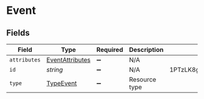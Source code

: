 # Event


## Fields

| Field                                                     | Type                                                      | Required                                                  | Description                                               | Example                                                   |
| --------------------------------------------------------- | --------------------------------------------------------- | --------------------------------------------------------- | --------------------------------------------------------- | --------------------------------------------------------- |
| `attributes`                                              | [EventAttributes](../../models/shared/eventattributes.md) | :heavy_minus_sign:                                        | N/A                                                       |                                                           |
| `id`                                                      | *string*                                                  | :heavy_minus_sign:                                        | N/A                                                       | 1PTzLK8g1NRKMGu5kUb8SC                                    |
| `type`                                                    | [TypeEvent](../../models/shared/typeevent.md)             | :heavy_minus_sign:                                        | Resource type                                             |                                                           |